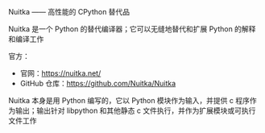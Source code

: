 Nuitka —— 高性能的 CPython 替代品

Nuitka 是一个 Python 的替代编译器；它可以无缝地替代和扩展 Python 的解释和编译工作

官方：

- 官网：<https://nuitka.net/>
- GitHub 仓库：<https://github.com/Nuitka/Nuitka>

Nuitka 本身是用 Python 编写的，它以 Python 模块作为输入，并提供 c 程序作为输出；输出针对 libpython 和其他静态 c 文件执行，并作为扩展模块或可执行文件工作